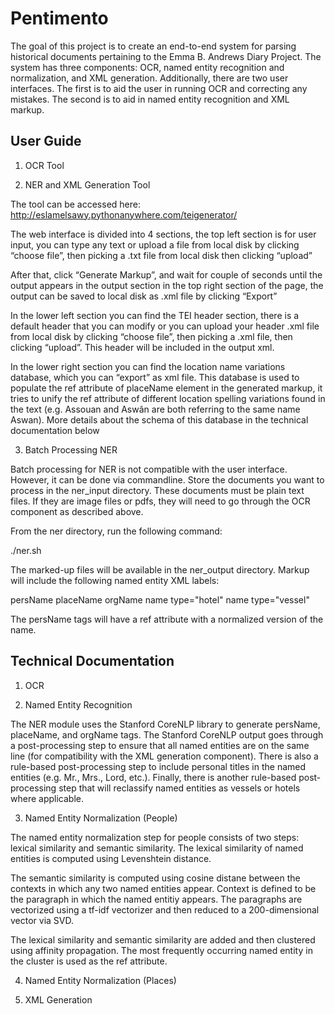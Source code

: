 # Pentimento

The goal of this project is to create an end-to-end system for parsing historical documents pertaining to the Emma B. Andrews Diary Project. The system has three components: OCR, named entity recognition and normalization, and XML generation. Additionally, there are two user interfaces. The first is to aid the user in running OCR and correcting any mistakes. The second is to aid in named entity recognition and XML markup.

## User Guide

1. OCR Tool


2. NER and XML Generation Tool

The tool can be accessed here: http://eslamelsawy.pythonanywhere.com/teigenerator/

The web interface is divided into 4 sections, the top left section is for user input, you can type any text or upload a file from local disk by clicking “choose file”, then picking a .txt file from local disk then clicking “upload”

After that, click “Generate Markup”, and wait for couple of seconds until the output appears in the output section in the top right section of the page, the output can be saved to local disk as .xml file by clicking “Export”

In the lower left section you can find the TEI header section, there is a default header that you can modify or you can upload your header .xml file from local disk by clicking “choose file”, then picking a .xml file, then clicking “upload”. This header will be included in the output xml.

In the lower right section you can find the location name variations database, which you can “export” as xml file. This database is used to populate the ref attribute of placeName element in the generated markup, it tries to unify the ref attribute of different location spelling variations found in the text (e.g. Assouan and Aswân are both referring to the same name Aswan). More details about the schema of this database in the technical documentation below


3. Batch Processing NER

Batch processing for NER is not compatible with the user interface. However, it can be done via commandline. Store the documents you want to process in the ner_input directory. These documents must be plain text files. If they are image files or pdfs, they will need to go through the OCR component as described above.

From the ner directory, run the following command:

./ner.sh

The marked-up files will be available in the ner_output directory. Markup will include the following named entity XML labels:

persName
placeName
orgName
name type="hotel"
name type="vessel"

The persName tags will have a ref attribute with a normalized version of the name.

## Technical Documentation

1. OCR


2. Named Entity Recognition

The NER module uses the Stanford CoreNLP library to generate persName, placeName, and orgName tags. The Stanford CoreNLP output goes through a post-processing step to ensure that all named entities are on the same line (for compatibility with the XML generation component). There is also a rule-based post-processing step to include personal titles in the named entities (e.g. Mr., Mrs., Lord, etc.). Finally, there is another rule-based post-processing step that will reclassify named entities as vessels or hotels where applicable. 

3. Named Entity Normalization (People)

The named entity normalization step for people consists of two steps: lexical similarity and semantic similarity. The lexical similarity of named entities is computed using Levenshtein distance. 

The semantic similarity is computed using cosine distane between the contexts in which any two named entities appear. Context is defined to be the paragraph in which the named entitiy appears. The paragraphs are vectorized using a tf-idf vectorizer and then reduced to a 200-dimensional vector via SVD. 

The lexical similarity and semantic similarity are added and then clustered using affinity propagation. The most frequently occurring named entity in the cluster is used as the ref attribute.

4. Named Entity Normalization (Places)


5. XML Generation
